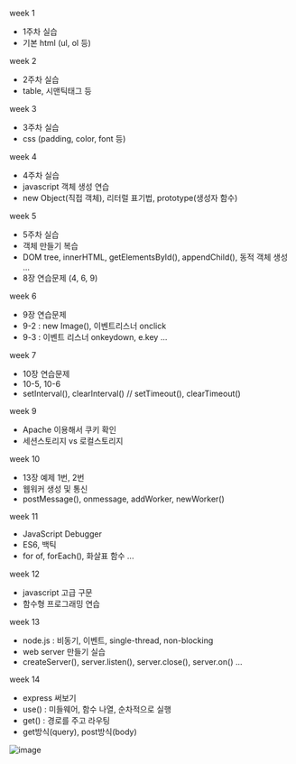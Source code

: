week 1
- 1주차 실습
- 기본 html (ul, ol 등)

week 2
- 2주차 실습
- table, 시맨틱태그 등

week 3
- 3주차 실습
- css (padding, color, font 등)

week 4 
- 4주차 실습
- javascript 객체 생성 연습
- new Object(직접 객체), 리터럴 표기법, prototype(생성자 함수)

week 5
- 5주차 실습
- 객체 만들기 복습
- DOM tree, innerHTML, getElementsById(), appendChild(), 동적 객체 생성 ...
- 8장 연습문제 (4, 6, 9)

week 6
- 9장 연습문제
- 9-2 : new Image(), 이벤트리스너 onclick
- 9-3 : 이벤트 리스너 onkeydown, e.key ...

week 7
- 10장 연습문제
- 10-5, 10-6
- setInterval(), clearInterval() // setTimeout(), clearTimeout()

week 9
- Apache 이용해서 쿠키 확인
- 세션스토리지 vs 로컬스토리지

week 10
- 13장 예제 1번, 2번
- 웹워커 생성 및 통신
- postMessage(), onmessage, addWorker, newWorker()

week 11
- JavaScript Debugger
- ES6, 백틱
- for of, forEach(), 화살표 함수 ...

week 12
- javascript 고급 구문
- 함수형 프로그래밍 연습

week 13
- node.js : 비동기, 이벤트, single-thread, non-blocking
- web server 만들기 실습
- createServer(), server.listen(), server.close(), server.on() ...

week 14
- express 써보기
- use() : 미들웨어, 함수 나열, 순차적으로 실행
- get() : 경로를 주고 라우팅
- get방식(query), post방식(body)

![image](https://github.com/user-attachments/assets/bd239dde-fe9c-4f6b-8d0f-91a147ddc3e5)
